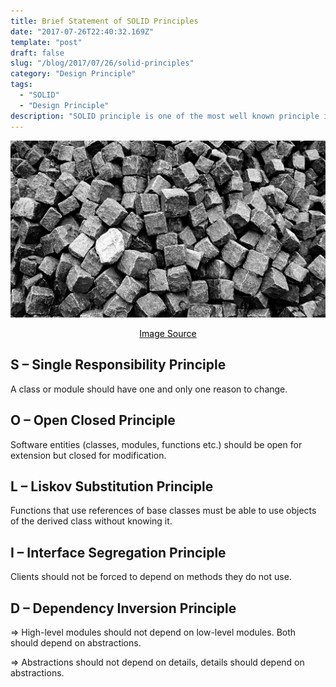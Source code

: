 ```yaml
---
title: Brief Statement of SOLID Principles
date: "2017-07-26T22:40:32.169Z"
template: "post"
draft: false
slug: "/blog/2017/07/26/solid-principles"
category: "Design Principle"
tags:
  - "SOLID"
  - "Design Principle"
description: "SOLID principle is one of the most well known principle in software community. It is intendent to make software designs more understandable, flexible and maintainable."
---
```


![Brief Statement of SOLID Principles](/media/pixabay/solid-principle.jpg "Brief Statement of SOLID Principles")
[<center><span style="color:black">Image Source</span></center>](https://pixabay.com/photos/brick-stone-blocks-1397278/)

## S – Single Responsibility Principle
A class or module should have one and only one reason to change.
## O – Open Closed Principle
Software entities (classes, modules, functions etc.) should be open for extension but closed for modification.
## L – Liskov Substitution Principle
Functions that use references of base classes must be able to use objects of the derived class without knowing it.
## I – Interface Segregation Principle
Clients should not be forced to depend on methods they do not use.
## D – Dependency Inversion Principle
=> High-level modules should not depend on low-level modules. Both should depend on abstractions.

=> Abstractions should not depend on details, details should depend on abstractions.
